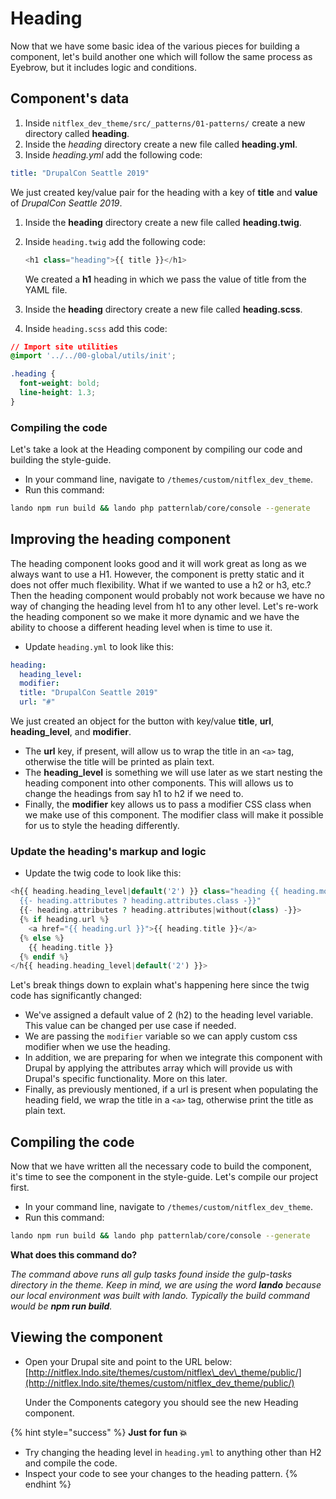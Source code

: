 # Heading

Now that we have some basic idea of the various pieces for building a component, let's build another one which will follow the same process as Eyebrow, but it includes logic and conditions.

## Component's data

1. Inside `nitflex_dev_theme/src/_patterns/01-patterns/` create a new directory called **heading**.
2. Inside the _heading_ directory create a new file called **heading.yml**.
3. Inside _heading.yml_ add the following code:

```yaml
title: "DrupalCon Seattle 2019"
```

We just created key/value pair for the heading with a key of **title** and **value** of _DrupalCon Seattle 2019_.

1. Inside the **heading** directory create a new file called **heading.twig**.
2. Inside `heading.twig` add the following code:

   ```php
   <h1 class="heading">{{ title }}</h1>
   ```

   We created a **h1** heading in which we pass the value of title from the YAML file.

3. Inside the **heading** directory create a new file called **heading.scss**.
4. Inside `heading.scss` add this code:

```css
// Import site utilities
@import '../../00-global/utils/init';

.heading {
  font-weight: bold;
  line-height: 1.3;
}
```

### Compiling the code

Let's take a look at the Heading component by compiling our code and building the style-guide.

* In your command line, navigate to `/themes/custom/nitflex_dev_theme`.
* Run this command:

```bash
lando npm run build && lando php patternlab/core/console --generate
```

## Improving the heading component

The heading component looks good and it will work great as long as we always want to use a H1. However, the component is pretty static and it does not offer much flexibility. What if we wanted to use a h2 or h3, etc.? Then the heading component would probably not work because we have no way of changing the heading level from h1 to any other level. Let's re-work the heading component so we make it more dynamic and we have the ability to choose a different heading level when is time to use it.

* Update `heading.yml` to look like this:

```yaml
heading:
  heading_level:
  modifier:
  title: "DrupalCon Seattle 2019"
  url: "#"
```

We just created an object for the button with key/value **title**, **url**, **heading\_level**, and **modifier**.

* The **url** key, if present, will allow us to wrap the title in an `<a>` tag, otherwise the title will be printed as plain text.
* The **heading\_level** is something we will use later as we start nesting the heading component into other components. This will allows us to change the headings from say h1 to h2 if we need to.
* Finally, the **modifier** key allows us to pass a modifier CSS class when we make use of this component. The modifier class will make it possible for us to style the heading differently.

### Update the heading's markup and logic

* Update the twig code to look like this:

```php
<h{{ heading.heading_level|default('2') }} class="heading {{ heading.modifier ? ' ' ~ heading.modifier }}
  {{- heading.attributes ? heading.attributes.class -}}"
  {{- heading.attributes ? heading.attributes|without(class) -}}>
  {% if heading.url %}
    <a href="{{ heading.url }}">{{ heading.title }}</a>
  {% else %}
    {{ heading.title }}
  {% endif %}
</h{{ heading.heading_level|default('2') }}>
```

Let's break things down to explain what's happening here since the twig code has significantly changed:

* We've assigned a default value of 2 \(h2\) to the heading level variable. This value can be changed per use case if needed.
* We are passing the `modifier` variable so we can apply custom css modifier when we use the heading.
* In addition, we are preparing for when we integrate this component with Drupal by applying the attributes array which will provide us with Drupal's specific functionality. More on this later.
* Finally, as previously mentioned, if a url is present when populating the heading field, we wrap the title in a `<a>` tag, otherwise print the title as plain text.

## Compiling the code

Now that we have written all the necessary code to build the component, it's time to see the component in the style-guide. Let's compile our project first.

* In your command line, navigate to `/themes/custom/nitflex_dev_theme`.
* Run this command:

```bash
lando npm run build && lando php patternlab/core/console --generate
```

**What does this command do?**

_The command above runs all gulp tasks found inside the gulp-tasks directory in the theme. Keep in mind, we are using the word **lando** because our local environment was built with lando. Typically the build command would be **npm run build**._

## Viewing the component

* Open your Drupal site and point to the URL below: [http://nitflex.lndo.site/themes/custom/nitflex\_dev\_theme/public/](http://nitflex.lndo.site/themes/custom/nitflex_dev_theme/public/)

  Under the Components category you should see the new Heading component.

{% hint style="success" %}
**Just for fun 💥**

* Try changing the heading level in `heading.yml` to anything other than H2 and compile the code.
* Inspect your code to see your changes to the heading pattern.
{% endhint %}


